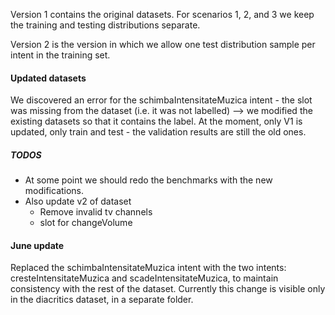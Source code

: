 Version 1 contains the original datasets. For scenarios 1, 2, and 3 we keep the training 
and testing distributions separate.

Version 2 is the version in which we allow one test distribution sample per intent in the 
training set.



#### Updated datasets
We discovered an error for the schimbaIntensitateMuzica intent - the slot was 
missing from the dataset (i.e. it was not labelled) --> we modified the existing
datasets so that it contains the label. At the moment, only V1 is updated, only train
and test - the validation results are still the old ones.

##### TODOS
* At some point we should redo the benchmarks with the new modifications.
* Also update v2 of dataset
    * Remove invalid tv channels
    * slot for changeVolume
 
#### June update
Replaced the schimbaIntensitateMuzica intent with the two intents: cresteIntensitateMuzica and scadeIntensitateMuzica, to maintain consistency with the rest of the dataset. Currently this change is visible only in the diacritics dataset, in a separate folder.